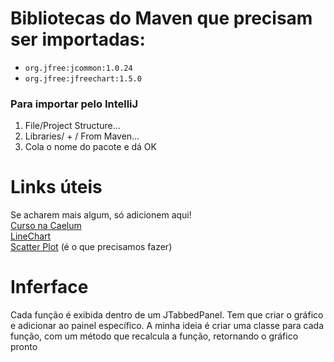 # Bibliotecas do Maven que precisam ser importadas:
- `org.jfree:jcommon:1.0.24`
- `org.jfree:jfreechart:1.5.0`
### Para importar pelo IntelliJ
1. File/Project Structure...
2. Libraries/ + / From Maven...
3. Cola o nome do pacote e dá OK

# Links úteis
Se acharem mais algum, só adicionem aqui!  
[Curso na Caelum](http://www.caelum.com.br/apostila-java-testes-xml-design-patterns/graficos-com-jfreechart/)  
[LineChart](https://www.tutorialspoint.com/jfreechart/jfreechart_xy_chart.htm)  
[Scatter Plot](https://www.boraji.com/jfreechart-scatter-chart-example) (é o que precisamos fazer)

# Inferface
Cada função é exibida dentro de um JTabbedPanel. Tem que criar o gráfico e adicionar ao painel específico.
A minha ideia é criar uma classe para cada função, com um método que recalcula a função, retornando o gráfico pronto 